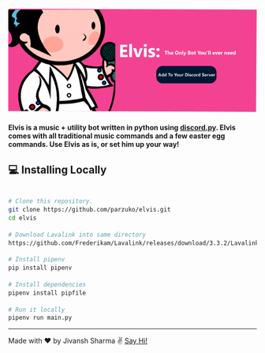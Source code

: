 <p align = "center">
  <a href="https://discord.com/api/oauth2/authorize?client_id=755529764835426355&permissions=8&scope=bot"><img alt="Elivs" src="top.png"></a>
</p>

#### Elvis is a music + utility bot written in python using [discord.py](https://discordpy.readthedocs.io/en/latest/). Elvis comes with all traditional music commands and a few easter egg commands. Use Elvis as is, or set him up your way!


## :computer: Installing Locally

```bash

# Clone this repository.
git clone https://github.com/parzuko/elvis.git
cd elvis

# Download Lavalink into same directory
https://github.com/Frederikam/Lavalink/releases/download/3.3.2/Lavalink.jar

# Install pipenv
pip install pipenv

# Install dependencies
pipenv install pipfile

# Run it locally
pipenv run main.py
```

---

Made with ♥ by Jivansh Sharma :v: [Say Hi!](https://www.linkedin.com/in/jivansh/)
